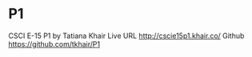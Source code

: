 P1
==

CSCI E-15 P1 by Tatiana Khair
Live URL http://cscie15p1.khair.co/
Github https://github.com/tkhair/P1